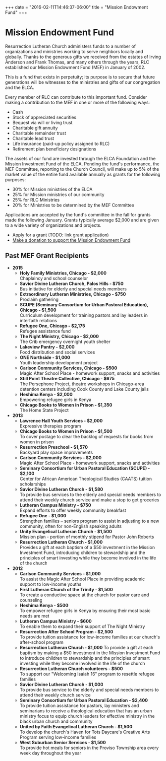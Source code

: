 +++
date = "2016-02-11T14:46:37-06:00"
title = "Mission Endowment Fund"
+++

# Mission Endowment Fund

Resurrection Lutheran Church administers funds to a number of organizations and ministries working to serve neighbors locally and globally. Thanks to the generous gifts we received from the estates of Irving Anderson and Frank Thomas, and many others through the years, RLC established our Mission Endowment Fund (MEF) in January of 2002.

This is a fund that exists in perpetuity; its purpose is to secure that future generations will be witnesses to the ministries and gifts of our congregation and the ELCA.

Every member of RLC can contribute to this important fund. Consider making a contribution to the MEF in one or more of the following ways:

* Cash
* Stock of appreciated securities
* Bequest via will or living trust
* Charitable gift annuity
* Charitable remainder trust
* Charitable lead trust
* Life insurance (paid-up policy assigned to RLC)
* Retirement plan beneficiary designations

The assets of our fund are invested through the ELCA Foundation and the Mission Investment Fund of the ELCA. Pending the fund's performance, the MEF Committee, reporting to the Church Council, will make up to 5% of the market value of the entire fund available annually as grants for the following purposes:

* 30% for Mission ministries of the ELCA
* 25% for Mission ministries of our community
* 25% for RLC Ministries
* 20% for Ministries to be determined by the MEF Committee

Applications are accepted by the fund's committee in the fall for grants made the following January. Grants typically average $2,000 and are given to a wide variety of organizations and projects.

* Apply for a grant (TODO: link grant application)
* [Make a donation to support the Mission Endowment Fund](https://www.eservicepayments.com/cgi-bin/Vanco_ver3.vps?appver3=tYgT1GfNxRUldiimjHMvOW9MBpluIFiU5sGXesGT0_xskSODEa-Up5lt373GHnco2evTpo0mld6BrVzd2nG0pwtHUJrrzprYHQf-D17pxnM=&ver=3)

## Past MEF Grant Recipients

* **2015**
  * **Holy Family Ministries, Chicago - $2,000**  
    Chaplaincy and school counselor
  * **Savior Divine Lutheran Church, Palos Hills - $750**  
    Bus initiative for elderly and special needs members
  * **Extraordinary Lutheran Ministries, Chicago - $750**  
    Proclaim gathering
  * **SCUPE (Seminary Consortium for Urban Pastoral Education), Chicago - $1,500**  
    Curriculum development for training pastors and lay leaders in interfaith relations
  * **Refugee One, Chicago - $2,175**  
    Refugee assistance fund
  * **The Night Ministry, Chicago - $2,000**  
    The Crib emergency overnight youth shelter
  * **Lakeview Pantry - $2,000**  
    Food distribution and social services
  * **ONE Northside - $1,000**  
    Youth leadership development project
  * **Carlson Community Services, Chicago - $500**  
    Magic After School Place - homework support, snacks and activities
  * **Still Point Theatre Collective, Chicago - $675**  
    The Persephone Project, theatre workshops in Chicago-area detention centers including Cook County and Lake County jails
  * **Heshima Kenya - $2,000**  
    Empowering refugee girls in Kenya
  * **Chicago Books to Women in Prison - $1,350**  
    The Home State Project
* **2013**
  * **Lawrence Hall Youth Services - $2,000**  
     Expressive therapies program
  * **Chicago Books to Women in Prison - $1,500**  
     To cover postage to clear the backlog of requests for books from women in prison
  * **Resurrection Preschool - $1,570**  
     Backyard play space improvements
  * **Carlson Community Services - $2,000**  
    Magic After School Place - homework support, snacks and activities
  * **Seminary Consortium for Urban Pastoral Education (SCUPE) - $2,100**  
    Center for African American Theological Studies (CAATS) tuition scholarships
  * **Savior Divine Lutheran Church - $1,580**  
    To provide bus services to the elderly and special needs members to attend their weekly church service and make a stop to get groceries
  * **Lutheran Campus Ministry - $750**  
    Expand efforts to offer weekly community breakfast
  * **Refugee One - $1,000**  
    Strengthen families – seniors program to assist in adjusting to a new community, often for non-English speaking adults
  * **Unity Evangelical Lutheran Church - $1,500**  
    Mission plan - portion of monthly stipend for Pastor John Roberts
  * **Resurrection Lutheran Church - $1,000**  
    Provides a gift at each baptism of a $50 investment in the Mission Investment Fund, introducing children to stewardship and the principles of smart investing while they become involved in the life of the church
* **2012**
  * **Carlson Community Services - $1,000**  
    To assist the Magic After School Place in providing academic support to low-income youths
  * **First Lutheran Church of the Trinity - $1,500**  
    To create a conductive space at the church for pastor care and counseling
  * **Heshima Kenya - $500**  
    To empower refugee girls in Kenya by ensuring their most basic needs are met
  * **Lutheran Campus Ministry - $600**  
    To enable them to expand their support of The Night Ministry
  * **Resurrection After School Program - $2,500**  
    To provide tuition assistance for low-income families at our church's after-school program
  * **Resurrection Lutheran Church - $1,000**
    To provide a gift at each baptism by making a $50 investment in the Mission Investment Fund to introduce children to stewardship and the principles of smart investing while they become involved in the life of the church
  * **Resurrection Lutheran Church volunteers - $500**  
    To support our "Welcoming Isaiah 16" program to resettle refugee families
  * **Savior Divine Lutheran Church - $1,000**  
    To provide bus service to the elderly and special needs members to attend their weekly church service
  * **Seminary Consortium for Urban Pastoral Education - $2,400**  
    To provide tuition assistance for pastors, lay ministers and seminarians to receive a theological education that has an urban ministry focus to equip church leaders for effective ministry in the black urban church and community
  * **United by Faith Evangelical Lutheran Church - $1,500**  
    To develop the church's Haven for Tots Daycare's Creative Arts Program serving low-income families
  * **West Suburban Senior Services - $1,500**  
    To provide hot meals for seniors in the Proviso Township area every week day throughout the year
